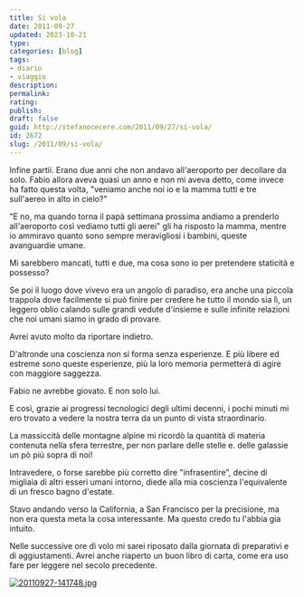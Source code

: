 ```yaml
---
title: Si vola
date: 2011-09-27
updated: 2023-10-21
type: 
categories: [blog]
tags:
- diario
- viaggio
description: 
permalink: 
rating: 
publish: 
draft: false
guid: http://stefanocecere.com/2011/09/27/si-vola/
id: 2672
slug: /2011/09/si-vola/
---
```


Infine partii. Erano due anni che non andavo all'aeroporto per decollare da solo. Fabio allora aveva quasi un anno e non mi aveva detto, come invece ha fatto questa volta, "veniamo anche noi io e la mamma tutti e tre sull'aereo in alto in cielo?"
  
"E no, ma quando torna il papà settimana prossima andiamo a prenderlo all'aeroporto così vediamo tutti gli aerei" gli ha risposto la mamma, mentre io ammiravo quanto sono sempre meravigliosi i bambini, queste avanguardie umane.
  
Mi sarebbero mancati, tutti e due, ma cosa sono io per pretendere staticità e possesso?
  
Se poi il luogo dove vivevo era un angolo di paradiso, era anche una piccola trappola dove facilmente si può finire per credere he tutto il mondo sia lì, un leggero oblio calando sulle grandi vedute d'insieme e sulle infinite relazioni che noi umani siamo in grado di provare.
  
Avrei avuto molto da riportare indietro.
  
D'altronde una coscienza non si forma senza esperienze. E più libere ed estreme sono queste esperienze, più la loro memoria permetterá di agire con maggiore saggezza.
  
Fabio ne avrebbe giovato. E non solo lui.
  
E così, grazie ai progressi tecnologici degli ultimi decenni, i pochi minuti mi ero trovato a vedere la nostra terra da un punto di vista straordinario.
  
La massiccità delle montagne alpine mi ricordò la quantità di materia contenuta nella sfera terrestre, per non parlare delle stelle e. delle galassie un pò più sopra di noi!
  
Intravedere, o forse sarebbe più corretto dire "infrasentire", decine di migliaia di altri esseri umani intorno, diede alla mia coscienza l'equivalente di un fresco bagno d'estate.
  
Stavo andando verso la California, a San Francisco per la precisione, ma non era questa meta la cosa interessante. Ma questo credo tu l'abbia gia intuito.
  
Nelle successive ore di volo mi sarei riposato dalla giornata di preparativi e di aggiustamenti. Avrei anche riaperto un buon libro di carta, come era uso fare per leggere nel secolo precedente.

[<img src="http://stefanocecere.com/wp-content/uploads/sites/3/2011/09/20110927-141748.jpg" alt="20110927-141748.jpg" class="alignnone size-full" />](http://stefanocecere.com/wp-content/uploads/sites/3/2011/09/20110927-141748.jpg)